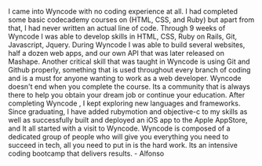 I came into Wyncode with no coding experience at all. I had completed some
basic codecademy courses on (HTML, CSS, and Ruby) but apart from that, I had
never written an actual line of code. Through 9 weeks of Wyncode I was able to
develop skills in HTML, CSS, Ruby on Rails, Git, Javascript, Jquery. During
Wyncode I was able to build several websites, half a dozen web apps, and our
own API that was later released on Mashape. Another critical skill that was
taught in Wyncode is using Git and Github properly, something that is used
throughout every branch of coding and is a must for anyone wanting to work as
a web developer. Wyncode doesn't end when you complete the course. Its a
community that is always there to help you obtain your dream job or continue
your education. After completing Wyncode , I kept exploring new languages and
frameworks. Since graduating, I have added rubymotion and objective-c to my
skills as well as successfully built and deployed an iOS app to the Apple
AppStore, and It all started with a visit to Wyncode. Wyncode is composed of a
dedicated group of people who will give you everything you need to succeed in
tech, all you need to put in is the hard work. Its an intensive coding
bootcamp that delivers results. - Alfonso


